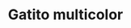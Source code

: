 ---
title: Gatito multicolor
date: 
draft: false

# descripcion
description : Dije de plata y nácar

materials: Plata 925

color: Plateado y nácar multicolor

dimensions: 2cm largo

code: 02-25-0686

type: "Dijes"

categories: []

price: $2.440,00

price_eftvo: $2.075,00

# Images
# first image will be shown in the product page
images:
  # - image: "images/path_to_image"
  # La ubicacion de las imagenes es imagenes/Dijes/Dijes.Nácar/02-25-0686-gatito-multicolor
  - image: "./images/dijes/nácar/02-25-0686.JPG"
---